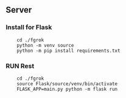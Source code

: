 ## Server

### Install for Flask
```
    cd ./fgrok
    python -m venv source
    python -m pip install requirements.txt
```

### RUN Rest
```
    cd ./fgrok
    source Flask/source/venv/bin/activate
    FLASK_APP=main.py python -m flask run 
```
